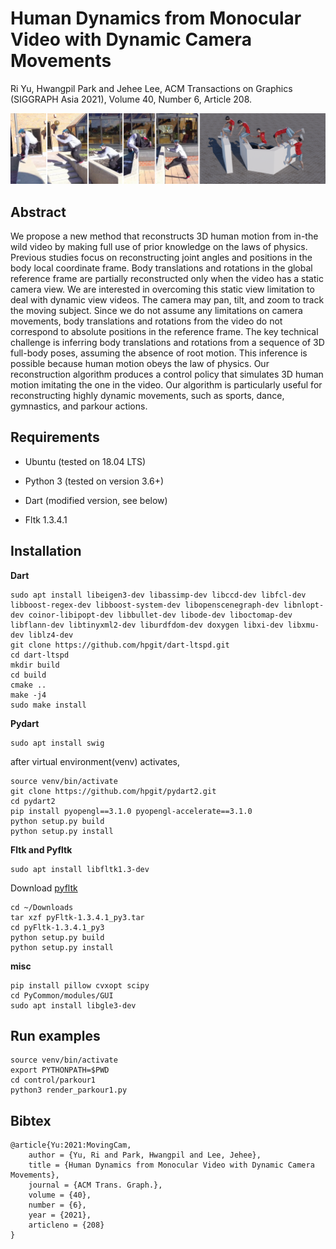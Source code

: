# Human Dynamics from Monocular Video with Dynamic Camera Movements

Ri Yu, Hwangpil Park and Jehee Lee,
ACM Transactions on Graphics (SIGGRAPH Asia 2021), Volume 40, Number 6, Article 208.

![Teaser Image](figures/teaser_parkour14.png)

## Abstract
We propose a new method that reconstructs 3D human motion from in-the wild video by making full use of prior knowledge on the laws of physics. Previous studies focus on reconstructing joint angles and positions in the body local coordinate frame. Body translations and rotations in the global reference frame are partially reconstructed only when the video has a static camera view. We are interested in overcoming this static view limitation to deal with dynamic view videos. The camera may pan, tilt, and zoom to track the moving subject. Since we do not assume any limitations on camera movements, body translations and rotations from the video do not correspond to absolute positions in the reference frame. The key technical challenge is inferring body translations and rotations from a sequence of 3D full-body poses, assuming the absence of root motion. This inference is possible because human motion obeys the law of physics. Our reconstruction algorithm produces a control policy that simulates 3D human motion imitating the one in the video. Our algorithm is particularly useful for reconstructing highly dynamic movements, such as sports, dance, gymnastics, and parkour actions.


## Requirements 

* Ubuntu (tested on 18.04 LTS)

* Python 3 (tested on version 3.6+)

* Dart (modified version, see below)

* Fltk 1.3.4.1

## Installation

**Dart**

    sudo apt install libeigen3-dev libassimp-dev libccd-dev libfcl-dev libboost-regex-dev libboost-system-dev libopenscenegraph-dev libnlopt-dev coinor-libipopt-dev libbullet-dev libode-dev liboctomap-dev libflann-dev libtinyxml2-dev liburdfdom-dev doxygen libxi-dev libxmu-dev liblz4-dev
    git clone https://github.com/hpgit/dart-ltspd.git
    cd dart-ltspd
    mkdir build
    cd build
    cmake ..
    make -j4
    sudo make install
  

**Pydart**

    sudo apt install swig

after virtual environment(venv) activates,

    source venv/bin/activate
    git clone https://github.com/hpgit/pydart2.git
    cd pydart2
    pip install pyopengl==3.1.0 pyopengl-accelerate==3.1.0
    python setup.py build
    python setup.py install


**Fltk and Pyfltk**

    sudo apt install libfltk1.3-dev

Download [pyfltk](https://sourceforge.net/projects/pyfltk/files/pyfltk/pyFltk-1.3.4.1/pyFltk-1.3.4.1_py3.tar.gz/download)

    cd ~/Downloads
    tar xzf pyFltk-1.3.4.1_py3.tar
    cd pyFltk-1.3.4.1_py3
    python setup.py build
    python setup.py install


**misc**

    pip install pillow cvxopt scipy
    cd PyCommon/modules/GUI
    sudo apt install libgle3-dev


## Run examples

    source venv/bin/activate
    export PYTHONPATH=$PWD
    cd control/parkour1
    python3 render_parkour1.py


## Bibtex

    @article{Yu:2021:MovingCam,
        author = {Yu, Ri and Park, Hwangpil and Lee, Jehee},
        title = {Human Dynamics from Monocular Video with Dynamic Camera Movements},
        journal = {ACM Trans. Graph.},
        volume = {40},
        number = {6},
        year = {2021},
        articleno = {208}
    }

